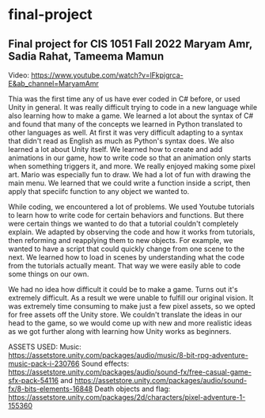 # final-project
Final project for CIS 1051 Fall 2022
Maryam Amr, Sadia Rahat, Tameema Mamun
------
Video: https://www.youtube.com/watch?v=lFkpjgrca-E&ab_channel=MaryamAmr

Thia was the first time any of us have ever coded in C# before, or used Unity in general. It was really difficult trying to code in a new language while also learning how to make a game. We learned a lot about the syntax of C# and found that many of the concepts we learned in Python translated to other languages as well. At first it was very difficult adapting to a syntax that didn't read as English as much as Python's syntax does. We also learned a lot about Unity itself. We learned how to create and add animations in our game, how to write code so that an animation only starts when something triggers it, and more. We really enjoyed making some pixel art. Mario was especially fun to draw. We had a lot of fun with drawing the main menu. We learned that we could write a function inside a script, then apply that speciifc function to any object we wanted to. 

While coding, we encountered a lot of problems. We used Youtube tutorials to learn how to write code for certain behaviors and functions. But there were certain things we wanted to do that a tutorial couldn't completely explain. We adapted by observing the code and how it works from tutorials, then reforming and reapplying them to new objects. For example, we wanted to have a script that could quickly change from one scene to the next. We learned how to load in scenes by understanding what the code from the tutorials actually meant. That way we were easily able to code some things on our own. 

We had no idea how difficult it could be to make a game. Turns out it's extremely difficult. As a result we were unable to fulfill our original vision. It was extremely time consuming to make just a few pixel assets, so we opted for free assets off the Unity store. We couldn't translate the ideas in our head to the game, so we would come up with new and more realistic ideas as we got further along with learning how Unity works as beginners.




ASSETS USED: 
Music: https://assetstore.unity.com/packages/audio/music/8-bit-rpg-adventure-music-pack-i-230766
Sound effects: https://assetstore.unity.com/packages/audio/sound-fx/free-casual-game-sfx-pack-54116 and https://assetstore.unity.com/packages/audio/sound-fx/8-bits-elements-16848
Death objects and flag: https://assetstore.unity.com/packages/2d/characters/pixel-adventure-1-155360
